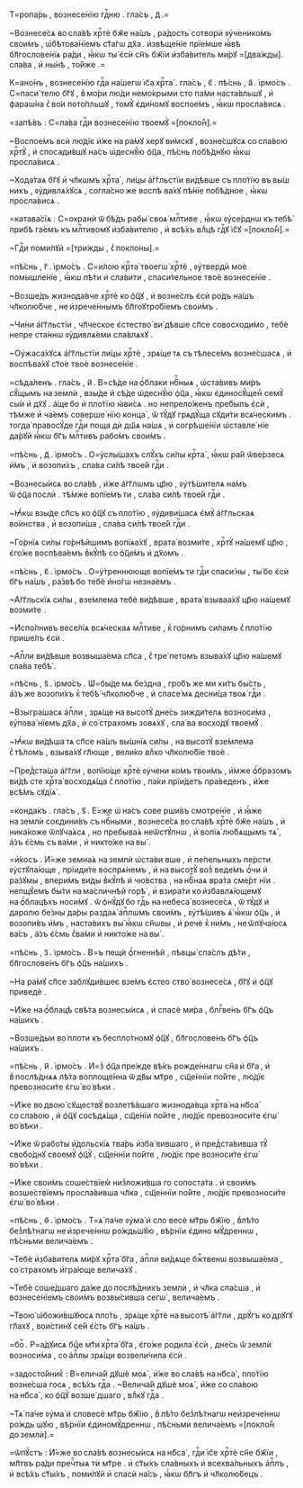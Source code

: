 Т=ропа́рь , вознесе́нїю гдⷭ҇ню . гла́съ , д҃ .=

~Вознесе́сѧ во сла́вѣ хрⷭ҇тѐ бж҃е на́шъ , ра́дость сотворѝ ᲂу҆ченико́мъ свои́мъ , ѡ҆бѣтова́нїемъ ст҃а́гѡ дх҃а . и҆звѣще́нїе прїе́мше ꙗ҆́вѣ бл҃гослове́нїѧ ра́ди , ꙗ҆́кѡ ты̀ є҆сѝ сн҃ъ бж҃їи и҆зба́витель ми́рꙋ =[два́жды]. сла́ва , и҆ ны́нѣ , то́йже .=

К=ано́нъ , вознесе́нїю гдⷭ҇а на́шегѡ і҆с҃а хрⷭ҇та̀ . гла́съ , є҃ . пѣ́снь , а҃ . і҆рмо́съ . С=паси́ телю бг҃ꙋ , в̾ мо́ри лю́ди немо́крыми сто па́ми наста́вльшꙋ , и҆ фараѡ́на с̾ во́и пото́пльшꙋ , томꙋ̀ є҆ди́номꙋ воспое́мъ , ꙗ҆́кѡ просла́висѧ .

=запѣ́въ : С=ла́ва гдⷭ҇и вознесе́нїю твоемꙋ̀ =[покло́н̾].=

~Воспое́мъ всѝ лю́дїє и҆́же на ра́мꙋ херꙋ ви́мскꙋ , возне́сшꙋсѧ со сла́вою хрⷭ҇тꙋ̀ , и҆ спосади́вшꙋ на́съ ѡ҆деснꙋ́ю ѻ҆ц҃а , пѣ́снь побѣ́днꙋю ꙗ҆́кѡ просла́висѧ .

~Хода́таѧ бг҃ꙋ и҆ чл҃кѡмъ хрⷭ҇та̀ , ли́цы а҆́гг҃льстїи ви́дѣвше съ пло́тїю въ вы́ш нихъ , ᲂу҆дивлѧ́хꙋсѧ , согла́сно же воспѣ ва́хꙋ пѣ́нїе побѣ́дное , ꙗ҆́кѡ просла́висѧ .

=катава́сїѧ : С=охранѝ ѿ бѣ́дъ рабы̀ своѧ̀ млⷭ҇тиве , ꙗ҆́кѡ ᲂу҆се́рднѡ къ тебѣ̀ прибѣ га́емъ къ млⷭ҇тивомꙋ и҆зба́вителю , и҆ всѣ́хъ влⷣцѣ гдⷭ҇ꙋ і҆с҃ꙋ =[покло́н̾].=

~Гдⷭ҇и поми́лꙋй =[три́жды , с̾ покло́ны].=

=пѣ́снь , г҃ . і҆рмо́съ . С=и́лою крⷭ҇та̀ твоегѡ̀ хрⷭ҇тѐ , ᲂу҆твердѝ моѐ помышле́нїе , ꙗ҆́кѡ пѣ́ти и҆ сла́вити , спаси́тельное твоѐ вознесе́нїе .

~Возше́дъ жизнода́вче хрⷭ҇тѐ ко ѻ҆ц҃ꙋ , и҆ возне́слъ є҆сѝ ро́дъ на́шъ чл҃колю́бче , не и҆зрече́ннымъ бл҃гоꙋтро́бїемъ свои́мъ .

~Чи́ни а҆́гг҃льстїи , чл҃ческое є҆стество̀ ви́ дѣвше сп҃се совосходи́мо , тебѐ непре ста́ннѡ ᲂу҆дивлѧ́еми сла́влѧхꙋ .

~Оу҆жаса́хꙋсѧ а҆́гг҃льстїи ли́цы хрⷭ҇тѐ , зрѧ́ще тѧ съ тѣлесе́мъ возне́сшасѧ , и҆ воспѣва́хꙋ ст҃о́е твоѐ вознесе́нїе .

=сѣда́ленъ . гла́съ , и҃ . В=сѣ́де на ѻ҆́блаки нбⷭ҇ныѧ , ѡ҆ста́вивъ ми́ръ сꙋ́щымъ на землѝ , взы́де и҆ сѣ́де ѡ҆деснꙋ́ю ѻ҆ц҃а , ꙗ҆́кѡ є҆диносꙋ́щен̾ семꙋ̀ сы́и и҆ дх҃ꙋ . а҆́ще бо и҆ пло́тїю ꙗ҆ви́сѧ . но непрело́женъ пре́былъ є҆сѝ , тѣ́мже и҆ ча́емъ соверше́ нїю конца̀ , ѿ тꙋ́дꙋ грѧдꙋ́ща сꙋди́ти всѧ́ческимъ . тогда̀ правосꙋ́де гдⷭ҇и поща дѝ дш҃ѧ на́шѧ , и҆ согрѣше́нїи ѡ҆ставле́ нїе да́рꙋй ꙗ҆́кѡ бг҃ъ млⷭ҇тивъ рабо́мъ свои́мъ .

=пѣ́снь , д҃ . і҆рмо́съ . О=у҆слы́шахъ слꙋ́хъ си́лы крⷭ҇та̀ , ꙗ҆́кѡ ра́й ѿве́рзесѧ и҆́мъ , и҆ возопи́хъ , сла́ва си́лѣ твое́й гдⷭ҇и .

~Вознесы́исѧ во сла́вѣ , и҆́же а҆́гг҃лѡмъ цр҃ю , ᲂу҆тѣ́шителѧ на́мъ ѿ ѻ҆ц҃а послѝ . тѣ́мже вопїе́мъ ти , сла́ва си́лѣ твое́й гдⷭ҇и .

~Ꙗ҆́кѡ взы́де сп҃съ ко ѻ҆ц҃ꙋ съ пло́тїю , ᲂу҆диви́шасѧ є҆мꙋ̀ а҆́гг҃льскаѧ во́инства , и҆ возопи́ша , сла́ва си́лѣ твое́й гдⷭ҇и .

~Го́рнїѧ си́лы го́рнѣйшимъ вопїѧа́хꙋ , врата̀ возми́те , хрⷭ҇тꙋ̀ на́шемꙋ цр҃ю , є҆го́же воспѣва́емъ в̾кꙋ́пѣ со ѻ҆ц҃е́мъ и҆ дх҃омъ .

=пѣ́снь , є҃ . і҆рмо́съ . О=у҆́треннююще вопїе́мъ ти гдⷭ҇и спаси́ ны , ты́ бо є҆сѝ бг҃ъ на́шъ , ра́звѣ бо тебѐ и҆но́гѡ незна́емъ .

~А҆́гг҃льскїѧ си́лы , взе́млема тебѐ ви́дѣвше , врата̀ взываа́хꙋ цр҃ю на́шемꙋ возми́те .

~И҆спо́лнивъ весе́лїѧ всѧ́ческаѧ млⷭ҇тиве , к̾ го́рнимъ си́ламъ с̾ пло́тїю прише́лъ є҆сѝ .

~А҆пⷭ҇ли ви́дѣвше возвыша́ема сп҃са , с̾ тре́ петомъ взыва́хꙋ цр҃ю на́шемꙋ сла́ва тебѣ̀ .

=пѣ́снь , ѕ҃ . і҆рмо́съ . Ѡ҆=бы́де мѧ бе́здна , гро́бъ же ми ки́тъ бы́сть , а҆́зъ же возопи́хъ к̾ тебѣ̀ чл҃колю́бче , и҆ спасе́ мѧ десни́ца твоѧ̀ гдⷭ҇и .

~Взыгра́шасѧ а҆пⷭ҇ли , зрѧ́ще на высотꙋ̀ дне́сь зижди́телѧ возноси́ма , ᲂу҆пова́ нїемъ дх҃а , и҆ со́ страхомъ зовѧ́хꙋ , сла́ ва восхо́дꙋ твоемꙋ̀ .

~Ꙗ҆́кѡ ви́дѣша тѧ сп҃се на́шъ вы́шнїѧ си́лы , на высотꙋ̀ взе́млема с̾ тѣ́ломъ , взыва́хꙋ гл҃юще , вели́ко влⷣко чл҃колю́бїе твоѐ .

~Пред̾ста́ша а҆́гг҃ли , вопїю́ще хрⷭ҇тѐ ᲂу҆чени ко́мъ твои́мъ , и҆́мже ѻ҆́бразомъ ви́дѣ сте хрⷭ҇та̀ восходѧ́ща с̾ пло́тїю , па́ки прїи́детъ пра́веденъ , и҆́же всѣ́мъ сꙋдїѧ̀ .

=конда́къ . гла́съ , ѕ҃ . Е҆́=же ѡ҆ на́съ сове рши́въ смотре́нїе , и҆ ꙗ҆́же на землѝ соєдини́въ съ нбⷭ҇ными , вознесе́сѧ во сла́вѣ хрⷭ҇тѐ бж҃е на́шъ , и҆ ника́коже ѿлꙋча́ѧсѧ , но пребыва́ѧ неѿстꙋ́пнѡ , и҆ вопїѧ̀ лю́бѧщымъ тѧ̀ , а҆́зъ є҆́смь съ ва́ми , и҆ никто́же на вы̀ .

=и҆́косъ . И҆́=же земна́ѧ на землѝ ѡ҆ста́ви вше , и҆ пе́пельныхъ пе́рсти ᲂу҆стꙋпа́юще , прїиди́те воспрѧ́немъ , и҆ на высотꙋ̀ воз̾ веде́мъ ѻ҆́чи и҆ ра́зꙋмы , впери́мъ ви́ды в̾кꙋ́пѣ и҆ чю́вства , на нбⷭ҇наѧ вра́та сме́рт нїи . непщꙋ́емъ бы́ти на ма́сличнѣй горѣ̀ , и҆ взира́ти ко и҆збавлѧ́ющемꙋ на ѻ҆́блацѣхъ носи́мꙋ . ѿ ѻ҆нꙋ́дꙋ бо гдⷭ҇ь на небеса̀ вознесе́сѧ , ѿ тꙋ́дꙋ и҆ даролю бе́зны да́ры раздаѧ̀ а҆пⷭ҇лѡмъ свои́мъ , ᲂу҆тѣ́шивъ ѧ҆̀ ꙗ҆́кѡ ѻ҆ц҃ъ , и҆ возопи́въ и҆́мъ , наста́вихъ вы̀ ꙗ҆́кѡ сн҃ѡвы , и҆ речѐ к̾ ни́мъ , не ѿлꙋча́юсѧ ва́съ , а҆́зъ є҆́смь с̾ва́ми и҆ никто́же на вы̀ .

=пѣ́снь , з҃ . і҆рмо́съ . В=ъ пещѝ ѻ҆́гненнѣй , пѣвцы̀ спа́слъ дѣ́ти , бл҃гослове́нъ бг҃ъ ѻ҆ц҃ъ на́шихъ .

~На ра́мꙋ сп҃се заблꙋди́вшеє взе́мъ є҆стео ство̀ вознесе́сѧ , бг҃ꙋ и҆ ѻ҆ц҃ꙋ приведѐ .

~И҆́же на ѻ҆́блацѣ свѣ́та вознесы́исѧ , и҆ спасѐ ми́ра , блгⷭ҇ве́нъ бг҃ъ ѻ҆ц҃ъ на́шихъ .

~Возше́дыи во́ плоти къ беспло́тномꙋ ѻ҆ц҃ꙋ , бл҃гослове́нъ бг҃ъ ѻ҆ц҃ъ на́шихъ .

=пѣ́снь , и҃ . і҆рмо́съ . И҆=з̾ ѻ҆ц҃а пре́жде вѣ́къ рожде́ннагѡ сн҃а и҆ бг҃а , и҆ в̾ послѣ́днѧѧ лѣ́та воплоще́нна ѿ дв҃ы мт҃ре , сщ҃е́ннїи по́йте , лю́дїє превозноси́те є҆гѡ̀ во́ вѣки .

~И҆́же во двою̀ сꙋществꙋ̀ возлетѣ́вшаго жизнода́вца хрⷭ҇та̀ на нб҃са̀ со сла́вою , и҆ ѻ҆ц҃ꙋ сосѣдѧ́ща , сщ҃е́нїи по́йте , лю́дїє превозноси́те є҆гѡ̀ во́ вѣки .

~И҆́же ѿ рабо́ты и҆́дольскїѧ тва́рь и҆зба́ вившаго , и҆ пред̾ста́вивша тꙋ̀ свобо́днꙋ своемꙋ̀ ѻ҆ц҃ꙋ̀ , сщ҃е́ннїи по́йте , лю́дїє пре возноси́те є҆гѡ̀ во́ вѣки .

~И҆́же свои́мъ соше́ствїем̾ низ̾ложи́вша го сопоста́та . и҆ свои́мъ возше́ствїемъ просла́вивша чл҃ка , сщ҃е́ннїи по́йте , лю́дїє превозноси́те є҆гѡ̀ во́ вѣки .

=пѣ́снь , ѳ҃ . і҆рмо́съ . Т=ѧ̀ па́че ᲂу҆ма̀ и҆ сло весѐ мт҃рь бж҃їю , в̾лѣ́то без̾лѣ́тнагѡ не и҆зрече́ннѡ ро́ждьшꙋю , вѣ́рнїи є҆дино мꙋ́дреннѡ , пѣ́сньми велича́емъ .

~Тебѐ и҆зба́вителѧ ми́рꙋ хрⷭ҇та̀ бг҃а , а҆пⷭ҇ли ви́дѧще бжⷭ҇твенѡ возвыша́ема , со́ страхомъ и҆гра́юще велича́хꙋ .

~Тебѐ соше́дшаго да́же до послѣ́днихъ землѝ , и҆ чл҃ка спа́сша , и҆ вознесе́нїемъ свои́мъ возвы́сивша сегѡ̀ , велича́емъ .

~Твою̀ ѡ҆божи́вшꙋюсѧ пло́ть , зрѧ́ще хрⷭ҇тѐ на высотѣ̀ а҆́гг҃ли , дрꙋ́гъ ко́ дрꙋгꙋ гл҃ахꙋ , вои́стинꙋ се́й є҆́сть бг҃ъ на́шъ .

=боⷢ҇ . Р=а́дꙋисѧ бцⷣе мт҃и хрⷭ҇та̀ бг҃а , є҆го́же родила̀ є҆сѝ , дне́сь ѿ землѝ возноси́ма , со а҆пⷭ҇лы зрѧ́щи возвели́чила є҆сѝ .

=задосто́йник̾ : В=елича́й дꙋшѐ моѧ̀ , и҆́же во сла́вѣ на нб҃са̀ , пло́тїю возне́сша госѧ , всѣ́хъ гдⷭ҇а . ~Велича́й дꙋшѐ моѧ̀ , и҆́же со сла́вою на нб҃са̀ , ко ѻ҆ц҃ꙋ̀ возше́ дшаго , влⷣкꙋ гдⷭ҇а .

~Тѧ̀ па́че ᲂу҆ма̀ и҆ словесѐ мт҃рь бж҃їю , в̾ лѣ́то без̾лѣ́тнагѡ неи҆зрече́ннѡ ро́ждь шꙋю , вѣ́рнїи є҆диномꙋ́дреннѡ , пѣ́сньми велича́емъ =[покло́н̾ до землѝ].=

=ѿпꙋ́стъ : И҆́=же во сла́вѣ вознесы́исѧ на нб҃са̀ , гдⷭ҇и і҆с҃е хрⷭ҇тѐ сн҃е бж҃їи , мл҃твъ ра́ди пречⷭ҇тыѧ тѝ мт҃ре . и҆ ст҃ы́хъ сла́вныхъ и҆ всехва́льныхъ а҆пⷭ҇лъ , и҆ всѣ́хъ ст҃ы́хъ , поми́лꙋй и҆ спасѝ на́съ , ꙗ҆́кѡ бл҃гъ и҆ чл҃колю́бецъ .

